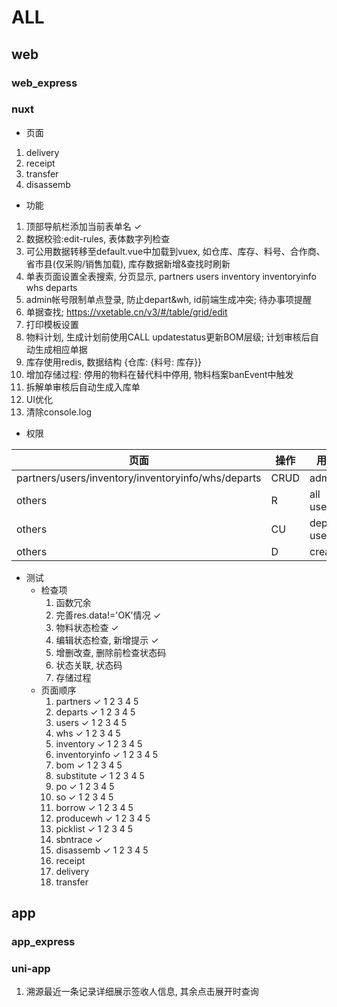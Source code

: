 # ALL

## web

### web_express

### nuxt

- 页面

1. delivery
2. receipt
3. transfer
4. disassemb

- 功能

1. 顶部导航栏添加当前表单名 ✓
2. 数据校验:edit-rules, 表体数字列检查
3. 可公用数据转移至default.vue中加载到vuex, 如仓库、库存、料号、合作商、省市县(仅采购/销售加载), 库存数据新增&查找时刷新
4. 单表页面设置全表搜索, 分页显示, partners users inventory inventoryinfo whs departs
5. admin帐号限制单点登录, 防止depart&wh, id前端生成冲突; 待办事项提醒
6. 单据查找; <https://vxetable.cn/v3/#/table/grid/edit>
7. 打印模板设置
8. 物料计划, 生成计划前使用CALL updatestatus更新BOM层级; 计划审核后自动生成相应单据
9. 库存使用redis, 数据结构 {仓库: {料号: 库存}}
10. 增加存储过程: 停用的物料在替代料中停用, 物料档案banEvent中触发
11. 拆解单审核后自动生成入库单
12. UI优化
13. 清除console.log

- 权限

| 页面    | 操作       | 用户       |
| ------- | --------- | ---------- |
| partners/users/inventory/inventoryinfo/whs/departs     | CRUD  | admin |
| others     | R  | all users |
| others     | CU  | depart users |
| others     | D  | creator |

- 测试
  - 检查项
    1. 函数冗余
    2. 完善res.data!='OK'情况 ✓
    3. 物料状态检查 ✓
    4. 编辑状态检查, 新增提示 ✓
    5. 增删改查, 删除前检查状态码
    6. 状态关联, 状态码
    7. 存储过程
  - 页面顺序
    1. partners ✓ 1 2 3 4 5
    2. departs ✓ 1 2 3 4 5
    3. users ✓ 1 2 3 4 5
    4. whs ✓ 1 2 3 4 5
    5. inventory ✓ 1 2 3 4 5
    6. inventoryinfo ✓ 1 2 3 4 5
    7. bom ✓ 1 2 3 4 5
    8. substitute ✓ 1 2 3 4 5
    9. po ✓ 1 2 3 4 5
    10. so ✓ 1 2 3 4 5
    11. borrow ✓ 1 2 3 4 5
    12. producewh ✓ 1 2 3 4 5
    13. picklist ✓ 1 2 3 4 5
    14. sbntrace ✓
    15. disassemb ✓ 1 2 3 4 5
    16. receipt
    17. delivery
    18. transfer

## app

### app_express

### uni-app

1. 溯源最近一条记录详细展示签收人信息, 其余点击展开时查询
